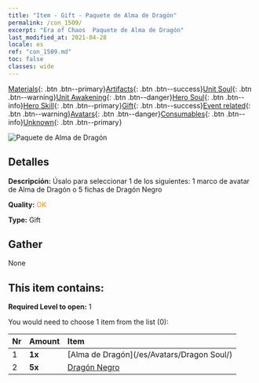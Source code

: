 ```yaml
---
title: "Item - Gift - Paquete de Alma de Dragón"
permalink: /con_1509/
excerpt: "Era of Chaos  Paquete de Alma de Dragón"
last_modified_at: 2021-04-28
locale: es
ref: "con_1509.md"
toc: false
classes: wide
---
```

 [Materials](/ItemsES/){: .btn .btn--primary}[Artifacts](/ItemsES/Artifacts/){: .btn .btn--success}[Unit Soul](/ItemsES/UnitSoul/){: .btn .btn--warning}[Unit Awakening](/ItemsES/UnitAwakening/){: .btn .btn--danger}[Hero Soul](/ItemsES/HeroSoul/){: .btn .btn--info}[Hero Skill](/ItemsES/HeroSkill/){: .btn .btn--primary}[Gift](/ItemsES/Gift/){: .btn .btn--success}[Event related](/ItemsES/Events/){: .btn .btn--warning}[Avatars](/ItemsES/Avatars/){: .btn .btn--danger}[Consumables](/ItemsES/Consumables/){: .btn .btn--info}[Unknown](/ItemsES/Unknown/){: .btn .btn--primary}

 ![Paquete de Alma de Dragón](/images/t/i_907123.png)

## Detalles
 **Descripción:** Úsalo para seleccionar 1 de los siguientes: 1 marco de avatar de Alma de Dragón o 5 fichas de Dragón Negro

 **Quality:** <span style="color: #FF8C00">OK</span>

 **Type:** Gift

## Gather

  None

## This item contains:

 **Required Level to open:** 1

 You would need to choose 1 item from the list (0):

  | Nr | Amount |     Item    |
  |:---|:-------|:------------|
  | 1 |  **1x** | [Alma de Dragón](/es/Avatars/Dragon Soul/) |  | 
  | 2 |  **5x** | [Dragón Negro](/ItemsES/unt_250/) |  | 
